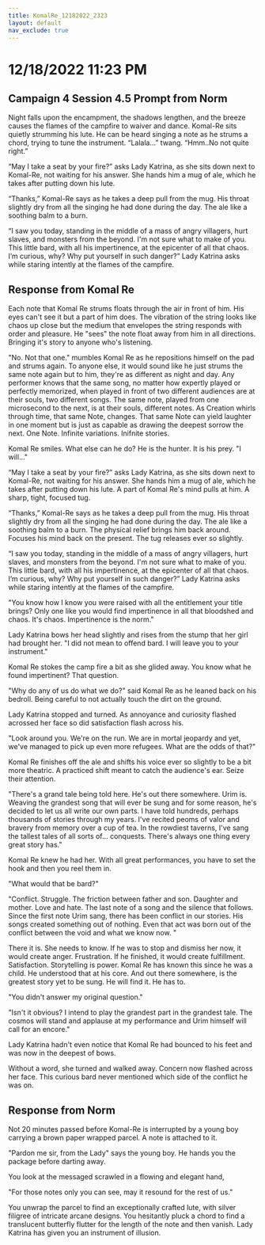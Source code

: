 ```yaml
---
title: KomalRe_12182022_2323
layout: default
nav_exclude: true
---
```


# 12/18/2022 11:23 PM
## Campaign 4 Session 4.5 Prompt from Norm

Night falls upon the encampment, the shadows lengthen, and the breeze causes the flames of the campfire to waiver and dance.  Komal-Re sits quietly strumming his lute.  He can be heard singing a note as he strums a chord, trying to tune the instrument.
“Lalala…” twang.  “Hmm..No not quite right.” 

“May I take a seat by your fire?” asks Lady Katrina, as she sits down next to Komal-Re, not waiting for his answer.  She hands him a mug of ale, which he takes after putting down his lute.

“Thanks,” Komal-Re says as he takes a deep pull from the mug.  His throat slightly dry from all the singing he had done during the day.  The ale like a soothing balm to a burn.

“I saw you today, standing in the middle of a mass of angry villagers, hurt slaves, and monsters from the beyond.  I'm not sure what to make of you.  This little bard, with all his impertinence, at the epicenter of all that chaos.  I’m curious, why? Why put yourself in such danger?” Lady Katrina asks while staring intently at the flames of the campfire.

## Response from Komal Re
Each note that Komal Re strums floats through the air in front of him. His eyes can't see it but a part of him does. The vibration of the string looks like chaos up close but the medium that envelopes the string responds with order and pleasure. He "sees" the note float away from him in all directions. Bringing it's story to anyone who's listening.

"No. Not that one." mumbles Komal Re as he repositions himself on the pad and strums again.  To anyone else, it would sound like he just strums the same note again but to him, they're as different as night and day.  Any performer knows that the same song, no matter how expertly played or perfectly memorized, when played in front of two different audiences are at their souls, two different songs.  The same note, played from one microsecond to the next, is at their souls, different notes.  As Creation whirls through time, that same Note, changes.  That same Note can yield laughter in one moment but is just as capable as drawing the deepest sorrow the next. One Note. Infinite variations. Inifnite stories.

Komal Re smiles. What else can he do? He is the hunter. It is his prey. "I will..."

“May I take a seat by your fire?” asks Lady Katrina, as she sits down next to Komal-Re, not waiting for his answer.  She hands him a mug of ale, which he takes after putting down his lute.
A part of Komal Re's mind pulls at him. A sharp, tight, focused tug.

“Thanks,” Komal-Re says as he takes a deep pull from the mug.  His throat slightly dry from all the singing he had done during the day.  The ale like a soothing balm to a burn. The physical relief brings him back around. Focuses his mind back on the present. The tug releases ever so slightly.

“I saw you today, standing in the middle of a mass of angry villagers, hurt slaves, and monsters from the beyond.  I'm not sure what to make of you.  This little bard, with all his impertinence, at the epicenter of all that chaos.  I’m curious, why? Why put yourself in such danger?” Lady Katrina asks while staring intently at the flames of the campfire.

"You know how I know you were raised with all the entitlement your title brings? Only one like you would find impertinence in all that bloodshed and chaos. It's chaos. Impertinence is the norm."

Lady Katrina bows her head slightly and rises from the stump that her girl had brought her. "I did not mean to offend bard. I will leave you to your instrument."

Komal Re stokes the camp fire a bit as she glided away. You know what he found impertinent? That question.

"Why do any of us do what we do?" said Komal Re as he leaned back on his bedroll. Being careful to not actually touch the dirt on the ground. 

Lady Katrina stopped and turned. As annoyance and curiosity flashed acrossed her face so did satisfaction flash across his.

"Look around you. We're on the run. We are in mortal jeopardy and yet, we've managed to pick up even more refugees. What are the odds of that?"

Komal Re finishes off the ale and shifts his voice ever so slightly to be a bit more theatric. A practiced shift meant to catch the audience's ear. Seize their attention.

"There's a grand tale being told here. He's out there somewhere. Urim is. Weaving the grandest song that will ever be sung and for some reason, he's decided to let us all write our own parts. I have told hundreds, perhaps thousands of stories through my years. I've recited peoms of valor and bravery from memory over a cup of tea. In the rowdiest taverns, I've sang the tallest tales of all sorts of... conquests. There's always one thing every great story has."

Komal Re knew he had her. With all great performances, you have to set the hook and then you reel them in. 

"What would that be bard?"

"Conflict. Struggle. The friction between father and son. Daughter and mother. Love and hate. The last note of a song and the silence that follows. Since the first note Urim sang, there has been conflict in our stories. His songs created something out of nothing. Even that act was born out of the conflict between the void and what we know now. "

There it is. She needs to know. If he was to stop and dismiss her now, it would create anger. Frustration. If he finished, it would create fulfillment. Satisfaction. Storytelling is power. Komal Re has known this since he was a child. He understood that at his core. And out there somewhere, is the greatest story yet to be sung. He will find it. He has to.

"You didn't answer my original question."

"Isn't it obvious? I intend to play the grandest part in the grandest tale. The cosmos will stand and applause at my performance and Urim himself will call for an encore."

Lady Katrina hadn't even notice that Komal Re had bounced to his feet and was now in the deepest of bows.

Without a word, she turned and walked away. Concern now flashed across her face. This curious bard never mentioned which side of the conflict he was on. 

## Response from Norm
Not 20 minutes passed before Komal-Re is interrupted by a young boy carrying a brown paper wrapped parcel.  A note is attached to it.

"Pardon me sir, from the Lady" says the young boy.  He hands you the package before darting away.

You look at the messaged scrawled in a flowing and elegant hand, 

"For those notes only you can see, may it resound for the rest of us."

You unwrap the parcel to find an exceptionally crafted lute, with silver filigree of intricate arcane designs.  You hesitantly pluck a chord to find a translucent butterfly flutter for the length of the note and then vanish. Lady Katrina has given you an instrument of illusion. 
